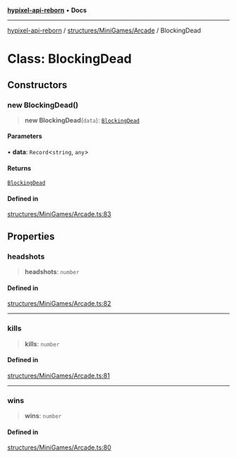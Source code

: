 [**hypixel-api-reborn**](../../../../README.md) • **Docs**

***

[hypixel-api-reborn](../../../../modules.md) / [structures/MiniGames/Arcade](../README.md) / BlockingDead

# Class: BlockingDead

## Constructors

### new BlockingDead()

> **new BlockingDead**(`data`): [`BlockingDead`](BlockingDead.md)

#### Parameters

• **data**: `Record`\<`string`, `any`\>

#### Returns

[`BlockingDead`](BlockingDead.md)

#### Defined in

[structures/MiniGames/Arcade.ts:83](https://github.com/Kathund/REBORN-docs-TEST/blob/226e7f6a62bb6bca87ef0828ac84e9098d59f860/src/structures/MiniGames/Arcade.ts#L83)

## Properties

### headshots

> **headshots**: `number`

#### Defined in

[structures/MiniGames/Arcade.ts:82](https://github.com/Kathund/REBORN-docs-TEST/blob/226e7f6a62bb6bca87ef0828ac84e9098d59f860/src/structures/MiniGames/Arcade.ts#L82)

***

### kills

> **kills**: `number`

#### Defined in

[structures/MiniGames/Arcade.ts:81](https://github.com/Kathund/REBORN-docs-TEST/blob/226e7f6a62bb6bca87ef0828ac84e9098d59f860/src/structures/MiniGames/Arcade.ts#L81)

***

### wins

> **wins**: `number`

#### Defined in

[structures/MiniGames/Arcade.ts:80](https://github.com/Kathund/REBORN-docs-TEST/blob/226e7f6a62bb6bca87ef0828ac84e9098d59f860/src/structures/MiniGames/Arcade.ts#L80)
